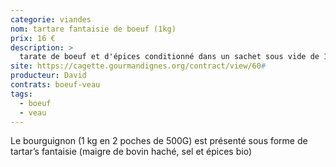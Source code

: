 ```yaml
---
categorie: viandes
nom: tartare fantaisie de boeuf (1kg)
prix: 16 €
description: >
  tarate de boeuf et d'épices conditionné dans un sachet sous vide de 1kg
site: https://cagette.gourmandignes.org/contract/view/60#
producteur: David
contrats: boeuf-veau
tags:
  - boeuf
  - veau
---
```


Le bourguignon (1 kg en 2 poches de 500G) est présenté sous forme de tartar’s fantaisie (maigre de bovin haché, sel et épices bio)